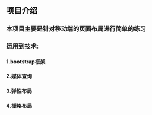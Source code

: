 ## 项目介绍
### 本项目主要是针对移动端的页面布局进行简单的练习
### 运用到技术:
#### 1.bootstrap框架
#### 2.媒体查询
#### 3.弹性布局
#### 4.栅格布局